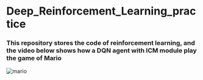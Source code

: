 # Deep_Reinforcement_Learning_practice

### This repository stores the code of reinforcement learning, and the video below shows how a DQN agent with ICM module play the game of Mario

![mario](https://user-images.githubusercontent.com/58586298/184540928-9708f912-62f4-40bc-b52b-b233e2bb409f.gif)
